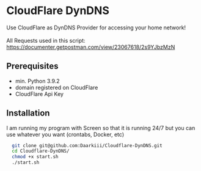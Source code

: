 # CloudFlare DynDNS

Use CloudFlare as DynDNS Provider for accessing your home network!
<br><br>
All Requests used in this script: <https://documenter.getpostman.com/view/23067618/2s9YJbzMzN>

## Prerequisites

- min. Python 3.9.2
- domain registered on CloudFlare
- CloudFlare Api Key


## Installation

I am running my program with Screen so that it is running 24/7 but you can use whatever you want (crontabs, Docker, etc)

```bash
  git clone git@github.com:Daarkiii/Cloudflare-DynDNS.git
  cd Cloudflare-DynDNS/
  chmod +x start.sh
  ./start.sh
```
    